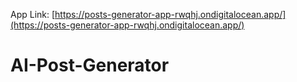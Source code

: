 App Link: [https://posts-generator-app-rwqhj.ondigitalocean.app/](https://posts-generator-app-rwqhj.ondigitalocean.app/)
# AI-Post-Generator
